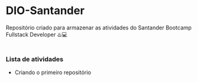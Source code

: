 # DIO-Santander
Repositório criado para armazenar as atividades do Santander Bootcamp Fullstack Developer ♨️💻
<br><br>
### Lista de atividades
* Criando o primeiro repositório
